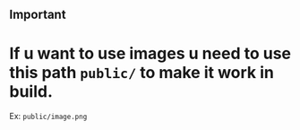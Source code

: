 ## Important

# If u want to use images u need to use this path `public/` to make it work in build. 

Ex: `public/image.png`